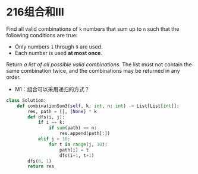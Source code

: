 # 216组合和Ⅲ

Find all valid combinations of `k` numbers that sum up to `n` such that the following conditions are true:

- Only numbers `1` through `9` are used.
- Each number is used **at most once**.

Return *a list of all possible valid combinations*. The list must not contain the same combination twice, and the combinations may be returned in any order.

* M1：组合可以采用递归的方式？

```python
class Solution:
    def combinationSum3(self, k: int, n: int) -> List[List[int]]:
        res, path = [], [None] * k
        def dfs(i, j):
            if i == k:
                if sum(path) == n:
                    res.append(path[:])
            elif j < 10:
                for t in range(j, 10):
                    path[i] = t
                    dfs(i+1, t+1)
        dfs(0, 1)
        return res
```


